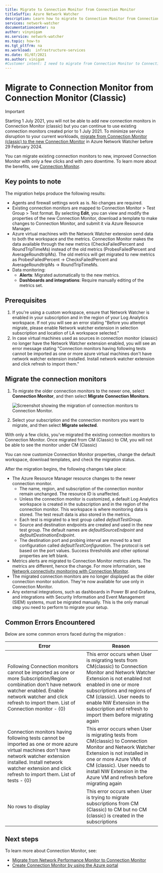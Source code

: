 ```yaml
---
title: Migrate to Connection Monitor from Connection Monitor
titleSuffix: Azure Network Watcher
description: Learn how to migrate to Connection Monitor from Connection Monitor.
services: network-watcher
documentationcenter: na
author: vinynigam
ms.service: network-watcher
ms.topic: how-to
ms.tgt_pltfrm: na
ms.workload:  infrastructure-services
ms.date: 01/07/2021
ms.author: vinigam
#Customer intent: I need to migrate from Connection Monitor to Connection Monitor. 
---
```

# Migrate to Connection Monitor from Connection Monitor (Classic)

> [!IMPORTANT]
> Starting 1 July 2021, you will not be able to add new connection monitors in Connection Monitor (classic) but you can continue to use existing connection monitors created prior to 1 July 2021. To minimize service disruption to your current workloads, [migrate from Connection Monitor (classic) to the new Connection Monitor](migrate-to-connection-monitor-from-connection-monitor-classic.md)  in Azure Network Watcher before 29 February 2024.

You can migrate existing connection monitors to new, improved Connection Monitor with only a few clicks and with zero downtime. To learn more about the benefits, see [Connection Monitor](./connection-monitor-overview.md).

## Key points to note

The migration helps produce the following results:

* Agents and firewall settings work as is. No changes are required. 
* Existing connection monitors are mapped to Connection Monitor > Test Group > Test format. By selecting **Edit**, you can view and modify the properties of the new Connection Monitor, download a template to make changes to Connection Monitor, and submit it via Azure Resource Manager. 
* Azure virtual machines with the Network Watcher extension send data to both the workspace and the metrics. Connection Monitor makes the data available through the new metrics (ChecksFailedPercent and RoundTripTimeMs) instead of the old metrics (ProbesFailedPercent and AverageRoundtripMs). The old metrics will get migrated to new metrics as ProbesFailedPercent -> ChecksFailedPercent and AverageRoundtripMs -> RoundTripTimeMs.
* Data monitoring:
   * **Alerts**: Migrated automatically to the new metrics.
   * **Dashboards and integrations**: Require manually editing of the metrics set. 
	
## Prerequisites

1. If you're using a custom workspace, ensure that Network Watcher is enabled in your subscription and in the region of your Log Analytics workspace. If not you will see an error stating "Before you attempt migrate, please enable Network watcher extension in selection subscription and location of LA workspace selected."
1. In case virtual machines used as sources in  connection monitor (classic) no longer have the Network Watcher extension enabled, you will see an error message stating "Connection monitors having following tests cannot be imported as one or more azure virtual machines don't have network watcher extension installed. Install network watcher extension and click refresh to import them."



## Migrate the connection monitors

1. To migrate the older connection monitors to the newer one, select **Connection Monitor**, and then select **Migrate Connection Monitors**.

	![Screenshot showing the migration of connection monitors to Connection Monitor.](./media/connection-monitor-2-preview/migrate-cm-to-cm-preview.png)
	
1. Select your subscription and the connection monitors you want to migrate, and then select **Migrate selected**. 

With only a few clicks, you've migrated the existing connection monitors to Connection Monitor. Once migrated from CM (Classic) to CM, you will not be able to see the monitor under CM (Classic)

You can now customize Connection Monitor properties, change the default workspace, download templates, and check the migration status. 

After the migration begins, the following changes take place: 
* The Azure Resource Manager resource changes to the newer connection monitor.
	* The name, region, and subscription of the connection monitor remain unchanged. The resource ID is unaffected.
	* Unless the connection monitor is customized, a default Log Analytics workspace is created in the subscription and in the region of the connection monitor. This workspace is where monitoring data is stored. The test result data is also stored in the metrics.
	* Each test is migrated to a test group called *defaultTestGroup*.
	* Source and destination endpoints are created and used in the new test group. The default names are *defaultSourceEndpoint* and *defaultDestinationEndpoint*.
	* The destination port and probing interval are moved to a test configuration called *defaultTestConfiguration*. The protocol is set based on the port values. Success thresholds and other optional properties are left blank.
* Metrics alerts are migrated to Connection Monitor metrics alerts. The metrics are different, hence the change. For more information, see [Network connectivity monitoring with Connection Monitor](./connection-monitor-overview.md#metrics-in-azure-monitor).
* The migrated connection monitors are no longer displayed as the older connection monitor solution. They're now available for use only in Connection Monitor.
* Any external integrations, such as dashboards in Power BI and Grafana, and integrations with Security Information and Event Management (SIEM) systems, must be migrated manually. This is the only manual step you need to perform to migrate your setup.

## Common Errors Encountered

Below are some common errors faced during the migration : 

| Error  |    Reason   |
|---|---|
|Following Connection monitors cannot be imported as one or more Subscription/Region combination don't have network watcher enabled. Enable network watcher and click refresh to import them. List of Connection monitor - {0}   |  This error occurs when User is migrating tests from CM(classic) to Connection Monitor and Network Watcher Extension is not enabled not enabled in one or more subscriptions and regions of CM (classic). User needs to enable NW Extension in the subscription and refresh to import them before migrating again   |
|Connection monitors having following tests cannot be imported as one or more azure virtual machines don't have network watcher extension installed. Install network watcher extension and click refresh to import them. List of tests - {0} |    This error occurs when User is migrating tests from CM(classic) to Connection Monitor and Network Watcher Extension is not installed in one or more Azure VMs of CM (classic). User needs to install NW Extension in the Azure VM and refresh before migrating again |
|No rows to display   |  This error occurs when User is trying to migrate subscriptions from CM (Classic) to CM but no CM (classic) is created in the subscriptions |

## Next steps

To learn more about Connection Monitor, see:
* [Migrate from Network Performance Monitor to Connection Monitor](./migrate-to-connection-monitor-from-network-performance-monitor.md)
* [Create Connection Monitor by using the Azure portal](./connection-monitor-create-using-portal.md)


	
 
	
